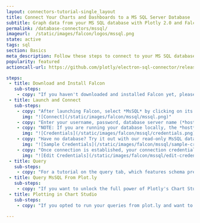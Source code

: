 ```yaml
---
layout: connectors-tutorial-single_layout
title: Connect Your Charts and Dashboards to a MS SQL Server Database
subtitle: Graph data from your MS SQL database with Plotly 2.0 and Falcon.
permalink: /database-connectors/mssql/
imageurl:  /static/images/falcon/logos/mssql.png
state: active
tags: sql
section: Basics
meta_description: Follow these steps to connect to your MS SQL database
popularity: featured
actioncall-url: https://github.com/plotly/electron-sql-connector/releases

steps:
 - title: Download and Install Falcon
   sub-steps:
    - copy: "If you haven't downloaded and installed Falcon yet, please follow the instructions for either [personal setup](/database-connectors/personal-login) or [company on-premise](/database-connectors/on-prem-login)."
 - title: Launch and Connect
   sub-steps:
    - copy: "After launching Falcon, select *MsSQL* by clicking on its icon."
      img: "![Connect](/static/images/falcon/mssql/mssql.png)"
    - copy: "Enter your username, password, database server name (*host*) and its port number and click *CONNECT*."
    - copy: "NOTE: If you are running your database locally, the *host* input field can stay empty since its default value is 'localhost'. Similarly, if your database is setup on port number *3306*, you may leave the *port* input field empty as well. If your database is setup on a remote server, simply copy the endpoint name into the *host* input field and enter the remote server's port number on which your database is located."
      img: "![Credentials](/static/images/falcon/mssql/credentials.png)"
    - copy: "Have no database? Try it out with our read-only MsSQL database. Simply, click Show Sample Credentials, copy, paste and click *CONNECT*."
      img: "![Sample Credentials](/static/images/falcon/mssql/sample-credentials.png)"
    - copy: "Once connection is established, your connection credentials will be saved and greyed out to avoid unintentional changes. If you wish to modify your connection, click on *Edit Credentials*."
      img: "![Edit Credentials](/static/images/falcon/mssql/edit-credentials.png)"
 - title: Query
   sub-steps:
    - copy: "For a tutorial on the query tab, which features schema preview, the ability execute sql queries, perform inline data visualization, preview tables and export CSV files, see [Query From Falcon](/falcon/query-from-falcon)."
 - title: Query MsSQL From Plot.ly
   sub-steps:
    - copy: "If you want to unlock the full power of Plotly's Chart Studio, you can click the PLOT.LY tab and QUERY [DATABASE] FROM PLOT.LY. To learn more about this feature, naviagte to the [Query From Plot.ly](/falcon/query-from-plotly) tutorial."
 - title: Plotting in Chart Studio
   sub-steps:
    - copy: "If you opted to run your queries from plot.ly and want to make a styled and interactive plot in the Chart Studio. Check out our [Chart Studio](https://help.plot.ly/tutorials/) tutorials"

---
```

